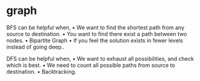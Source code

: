# graph
BFS can be helpful when,
• We want to find the shortest path from any source to destination.
• You want to find there exist a path between two nodes.
• Bipartite Graph
• If you feel the solution exists in fewer levels instead of going deep..

DFS can be helpful when,
• We want to exhaust all possibilities, and check which is best.
• We need to count all possible paths from source to destination.
• Backtracking.
